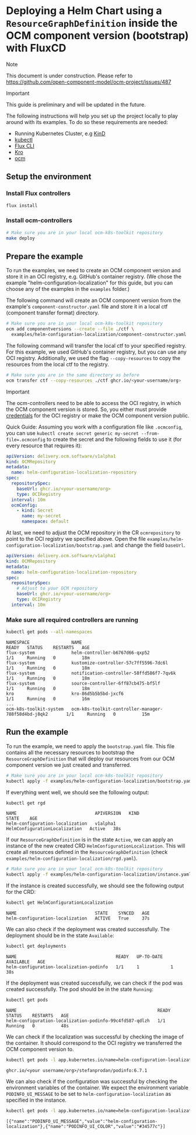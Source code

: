 # Deploying a Helm Chart using a `ResourceGraphDefinition` inside the OCM component version (bootstrap) with FluxCD

> [!NOTE]
> This document is under construction. Please refer to https://github.com/open-component-model/ocm-project/issues/487

> [!IMPORTANT]
> This guide is preliminary and will be updated in the future.

The following instructions will help you set up the project locally to play around with its examples. To do so
these requirements are needed:

- Running Kubernetes Cluster, e.g [KinD](https://kind.sigs.k8s.io/docs/user/quick-start/)
- [kubectl](https://kubernetes.io/docs/tasks/tools/#kubectl)
- [Flux CLI](https://fluxcd.io/flux/installation/)
- [Kro](https://kro.run/docs/getting-started/Installation/)
- [ocm](https://ocm.software/docs/getting-started/installing-the-ocm-cli/)

## Setup the environment

### Install Flux controllers

```bash
flux install
```

### Install ocm-controllers

```bash
# Make sure you are in your local ocm-k8s-toolkit repository
make deploy
```

## Prepare the example

To run the examples, we need to create an OCM component version and store it in an OCI registry, e.g. GitHub's
container registry. (We chose the example "helm-configuration-localization" for this guide, but you can choose any of
the examples in the `examples` folder.)

The following command will create an OCM component version from the example's `component-constructor.yaml` file and
store it in a local ctf (component transfer format) directory.

```bash
# Make sure you are in your local ocm-k8s-toolkit repository
ocm add componentversions --create --file ./ctf \
  examples/helm-configuration-localization/component-constructor.yaml
```

The following command will transfer the local ctf to your specified registry. For this example, we used GitHub's
container registry, but you can use any OCI registry. Additionally, we used the flag `--copy-resources` to copy the
resources from the local ctf to the registry.

```bash
# Make sure you are in the same directory as before 
ocm transfer ctf --copy-resources ./ctf ghcr.io/<your-username/org>
```

> [!IMPORTANT]
> The ocm-controllers need to be able to access the OCI registry, in which the OCM component version is stored. So, you
> either must provide [credentials][ocm-credentials] for the OCI registry or make the OCM component version public.
>
> Quick Guide:
> Assuming you work with a configuration file like `.ocmconfig`, you can use `kubectl create secret generic my-secret --from-file=.ocmconfig`
> to create the secret and the following fields to use it (for every resource that requires it):
> ```yaml
> apiVersion: delivery.ocm.software/v1alpha1
> kind: OCMRepository
> metadata:
>   name: helm-configuration-localization-repository
> spec:
>   repositorySpec:
>     baseUrl: ghcr.io/<your-username/org>
>     type: OCIRegistry
>   interval: 10m
>   ocmConfig:
>     - kind: Secret
>       name: my-secret
>       namespace: default
> ```

At last, we need to adjust the OCM repository in the CR `ocmrepository` to point to the OCI registry we specified
above. Open the file `examples/helm-configuration-localization/bootstrap.yaml` and change the field `baseUrl`.

```yaml
apiVersion: delivery.ocm.software/v1alpha1
kind: OCMRepository
metadata:
  name: helm-configuration-localization-repository
spec:
  repositorySpec:
    # Adjust to your OCM repository
    baseUrl: ghcr.io/<your-username/org> 
    type: OCIRegistry
  interval: 10m
```

### Make sure all required controllers are running

```bash
kubectl get pods --all-namespaces
```
```
NAMESPACE                NAME                                                      READY   STATUS    RESTARTS   AGE
flux-system              helm-controller-b6767d66-qxp52                            1/1     Running   0          18m
flux-system              kustomize-controller-57c7ff5596-7dc6l                     1/1     Running   0          18m
flux-system              notification-controller-58ffd586f7-7qv6k                  1/1     Running   0          18m
flux-system              source-controller-6ff87cb475-bf5lf                        1/1     Running   0          18m
kro                      kro-86d5b5b5bd-jxcf6                                      1/1     Running   0          16m
...
ocm-k8s-toolkit-system   ocm-k8s-toolkit-controller-manager-788f58d4bd-j8qk2       1/1     Running   0          15m
```

## Run the example

To run the example, we need to apply the `bootstrap.yaml` file. This file contains all the necessary resources to
bootstrap the `ResourceGraphDefinition` that will deploy our resources from our OCM component version we just created
and transferred.

```bash
# Make sure you are in your local ocm-k8s-toolkit repository
kubectl apply -f examples/helm-configuration-localization/bootstrap.yaml
```

If everything went well, we should see the following output:

```bash
kubectl get rgd
```
```
NAME                              APIVERSION   KIND                            STATE    AGE
helm-configuration-localization   v1alpha1     HelmConfigurationLocalization   Active   38s
```

If our `ResourceGraphDefinition` is in the state `Active`, we can apply an instance of the new created CRD
`HelmConfigurationLocalization`. This will create all resources defined in the `ResourceGraphDefinition` (check
`examples/helm-configuration-localization/rgd.yaml`).

```bash
# Make sure you are in your local ocm-k8s-toolkit repository
kubectl apply -f examples/helm-configuration-localization/instance.yaml
```

If the instance is created successfully, we should see the following output for the CRD:

```bash
kubectl get HelmConfigurationLocalization
```
```
NAME                              STATE    SYNCED   AGE
helm-configuration-localization   ACTIVE   True     37s
```

We can also check if the deployment was created successfully. The deployment should be in the state `Available`:

```bash
kubectl get deployments
```
```
NAME                                      READY   UP-TO-DATE   AVAILABLE   AGE
helm-configuration-localization-podinfo   1/1     1            1           38s
```

If the deployment was created successfully, we can check if the pod was created successfully.
The pod should be in the state `Running`:

```bash
kubectl get pods
```
```
NAME                                                      READY   STATUS    RESTARTS   AGE
helm-configuration-localization-podinfo-99c4fd587-qdlzh   1/1     Running   0          48s
```

We can check if the localization was successful by checking the image of the container. It should correspond to the
OCI registry we transferred the OCM component version to.

```bash
kubectl get pods -l app.kubernetes.io/name=helm-configuration-localization-podinfo -o jsonpath='{.items[0].spec.containers[0].image}'
```
```
ghcr.io/<your username/org>/stefanprodan/podinfo:6.7.1
```

We can also check if the configuration was successful by checking the environment variables of the container. We expect
the environment variable `PODINFO_UI_MESSAGE` to be set to `helm-configuration-localization` as specified in the
instance.

```bash
kubectl get pods -l app.kubernetes.io/name=helm-configuration-localization-podinfo -o jsonpath='{.items[0].spec.containers[0].env}'
```
```
[{"name":"PODINFO_UI_MESSAGE","value":"helm-configuration-localization"},{"name":"PODINFO_UI_COLOR","value":"#34577c"}]
```


[ocm-credentials]: https://ocm.software/docs/tutorials/credentials-in-.ocmconfig-file/#accessing-oci-registries
